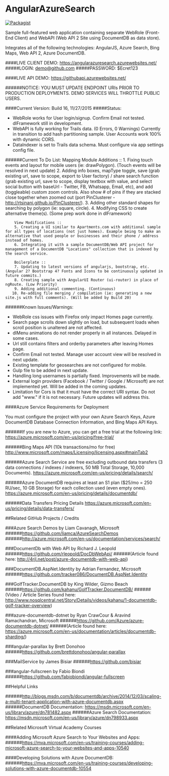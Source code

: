 # AngularAzureSearch
[![Packagist](https://img.shields.io/packagist/l/doctrine/orm.svg)](https://github.com/TheDarkCode/AngularAzureSearch/LICENSE.md)

Sample full-featured web application containing separate WebRole (Front-End Client) and WebAPI (Web API 2 Site using DocumentDB as data store).

Integrates all of the following technologies: AngularJS, Azure Search, Bing Maps, Web API 2,  Azure DocumentDB.

####LIVE CLIENT DEMO: https://angularazuresearch.azurewebsites.net/
#####LOGIN: demo@github.com
#####PASSWORD: $Ecret123

####LIVE API DEMO: https://githubapi.azurewebsites.net/

######NOTICE: YOU MUST UPDATE ENDPOINT URIs PRIOR TO PRODUCTION DEPLOYMENTS. DEMO SERVICES WILL THROTTLE PUBLIC USERS.

####Current Version: Build 16, 11/27/2015
#####Status: 
  - WebRole works for User login/signup. Confirm Email not tested. dlFramework still in development.
  - WebAPI is fully working for Trails data. (0 Errors, 0 Warnings) Currently in transition to add hash partitioning sample. User Accounts work 100% with dynamic CORS.
  - DataIndexer is set to Trails data schema. Must configure via app settings config file.

######Current To Do List:
        Mapping Module Additions ::
        1. Fixing touch events and layout for mobile users (ie: drawPolygon). (Touch events will be resolved in next update)
        2. Adding info boxes, mapType toggle, save (grab existing url, save to scope, export to User factory) / share search function (grab existing url, save to scope, display textbox with value, and select social button with baseUrl - Twitter, FB, Whatsapp, Email, etc), and add (toggleable) custom zoom controls. Also show # of pins if they are stacked close together when zoomed out (port PinClusterer - http://rtsinani.github.io/PinClusterer/).
        3. Adding other standard shapes for searching by polygon (ie: square, circle).
        4. Modifying CSS to create alternative theme(s). (Some prep work done in dlFramework)

        View Modifications ::
        5. Creating a UI similar to Apartments.com with additional sample for all types of locations (not just homes). Example being to make an alternative that used people or businesses and their phone / address instead of homes.
        6. Integrating it with a sample DocumentDB/Web API project for management of a DocumentDB "Locations" collection that is indexed by the search service.

        Boilerplate ::
        7. Updating to latest versions of angularjs, bootstrap, etc. (Angular 2? Bootstrap 4? Fonts and Icons to be continuously updated in future commits.)
        8. Creating sample with AngularUI Router (ui-router) in place of ngRoute. (Low Priority)
        9. Adding additional commenting. (Continuous)
       10. Re-adding file merging / compilation (ie: generating a new site.js with full comments). (Will be added by Build 20)

######Known Issues/Warnings:
  - WebRole css issues with Firefox only impact Homes page currently.
  - Search page scrolls down slightly on load, but subsequent loads when scroll position is unaltered are not affected.
  - dlMenu animations do not render properly in all instances. Delayed in some cases.
  - Url still contains filters and orderby parameters after leaving Homes page.
  - Confirm Email not tested. Manage user account view will be resolved in next update.
  - Existing template for geosearches are not configured for mobile.
  - Gulp file to be added in next update.
  - Handling long usernames is partially fixed. Improvements will be made.
  - External login providers (Facebook / Twitter / Google / Microsoft) are not implemented yet. Will be added in the coming updates.
  - Limitation for Cors is that it must have the correct URI syntax. Do not add "www." if it is not necessary. Future updates will address this.

####Azure Service Requirements for Deployment

You must configure the project with your own Azure Search Keys, Azure DocumentDB Database Connection Information, and Bing Maps API Keys.

######If you are new to Azure, you can get a free trial at the following link: 
https://azure.microsoft.com/en-us/pricing/free-trial/

######Bing Maps API (10k transactions/mo for free)
http://www.microsoft.com/maps/Licensing/licensing.aspx#mainTab2

######Azure Search Service are free excluding outbound data transfers (3 data connections / indexes / indexers, 50 MB Total Storage, 10,000 Documents).
https://azure.microsoft.com/en-us/pricing/details/search/

######Azure DocumentDB requires at least an S1 plan ($25/mo = 250 RU/sec, 10 GB Storage) for each collection used (even empty ones).
https://azure.microsoft.com/en-us/pricing/details/documentdb/

######Data Transfers Pricing Details
https://azure.microsoft.com/en-us/pricing/details/data-transfers/

##Related GitHub Projects / Credits

###Azure Search Demos by Liam Cavanagh, Microsoft
######https://github.com/liamca/AzureSearchDemos
######http://azure.microsoft.com/en-us/documentation/services/search/

###DocumentDb with Web API by Richard J. Leopold
######https://github.com/rleopold/DocDbWebApi/
######(Article found here: http://4rjl.net/post/azure-documentdb-with-web-api)

###DocumentDB.AspNet.Identity by Adrian Fernandez, Microsoft
######https://github.com/tracker086/DocumentDB.AspNet.Identity

###GolfTracker.DocumentDB by King Wilder, Gizmo Beach
######https://github.com/kahanu/GolfTracker.DocumentDB/
######(Video / Article Series found here: http://www.nosqlcentral.net/Story/Details/videos/kahanu/1-documentdb-golf-tracker-overview)

###azure-documentdb-dotnet by Ryan CrawCour & Aravind Ramachandran, Microsoft
######https://github.com/Azure/azure-documentdb-dotnet/
######(Article found here: https://azure.microsoft.com/en-us/documentation/articles/documentdb-sharding/)

###angular-parallax by Brett Donohoo 
######https://github.com/brettdonohoo/angular-parallax

###MailService by James Bisiar
######https://github.com/bisiar

###angular-fullscreen by  Fabio Biondi
######https://github.com/fabiobiondi/angular-fullscreen

##Helpful Links

######http://blogs.msdn.com/b/documentdb/archive/2014/12/03/scaling-a-multi-tenant-application-with-azure-documentdb.aspx
######DocumentDB Documentation: https://msdn.microsoft.com/en-us/library/azure/dn781482.aspx
######Azure Search Documentation: https://msdn.microsoft.com/en-us/library/azure/dn798933.aspx

##Related Microsoft Virtual Academy Courses

####Adding Microsoft Azure Search to Your Websites and Apps:
######https://mva.microsoft.com/en-us/training-courses/adding-microsoft-azure-search-to-your-websites-and-apps-10540

####Developing Solutions with Azure DocumentDB:
######https://mva.microsoft.com/en-us/training-courses/developing-solutions-with-azure-documentdb-10554


